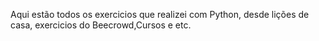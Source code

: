 Aqui estão todos os exercicios que realizei com Python, desde lições de casa, exercicios do Beecrowd,Cursos e etc.
